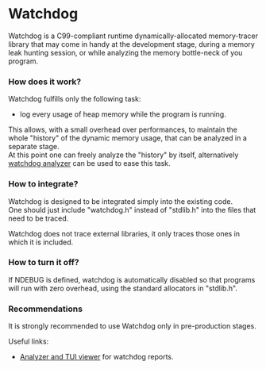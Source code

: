 Watchdog
=========

Watchdog is a C99-compliant runtime dynamically-allocated memory-tracer library that may come in handy at the 
development stage, during a memory leak hunting session, or while analyzing the memory bottle-neck of you program.

### How does it work?

Watchdog fulfills only the following task:

 * log every usage of heap memory while the program is running.

This allows, with a small overhead over performances, to maintain the whole "history" of the dynamic memory usage, that can be analyzed in a separate stage.  
At this point one can freely analyze the "history" by itself, alternatively [watchdog analyzer](https://github.com/daddinuz/watchdog_analyzer "watchdog_analyzer") can be used to ease this task.

### How to integrate?

Watchdog is designed to be integrated simply into the existing code.  
One should just include "watchdog.h" instead of "stdlib.h" into the files that need to be traced.

Watchdog does not trace external libraries, it only traces those ones in which it is included.

### How to turn it off?
 
If NDEBUG is defined, watchdog is automatically disabled so that programs will run with zero overhead, 
using the standard allocators in "stdlib.h". 

### Recommendations

It is strongly recommended to use Watchdog only in pre-production stages.

Useful links: 
 * [Analyzer and TUI viewer](https://github.com/daddinuz/watchdog "watchdog") for watchdog reports.
